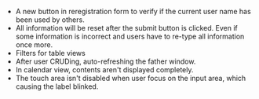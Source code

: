 * A new button in reregistration form to verify if the current user name has been used by others.
* All information will be reset after the submit button is clicked. Even if some information is incorrect and users have to re-type all information once more.
* Filters for table views
* After user CRUDing, auto-refreshing the father window. 
* In calendar view, contents aren't displayed completely.
* The touch area isn't disabled when user focus on the input area, which causing the label blinked.
